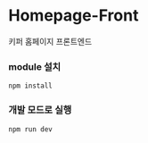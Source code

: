 # Homepage-Front
키퍼 홈페이지 프론트엔드

### module 설치  
```
npm install
```

### 개발 모드로 실행
```
npm run dev
```